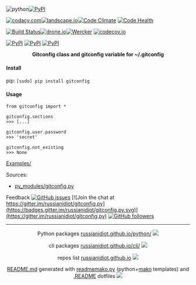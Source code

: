![python](https://img.shields.io/badge/language-python-blue.svg)[![PyPI](https://img.shields.io/pypi/pyversions/gitconfig.svg)](https://pypi.python.org/pypi/gitconfig)

[![codacy.com](https://img.shields.io/codacy/49fed644fc554455896509e21bce35a2.svg)](https://www.codacy.com/app/russianidiot-github/gitconfig-py/dashboard)[![landscape.io](https://landscape.io/github/russianidiot/gitconfig.py/master/landscape.svg?style=flat)](https://landscape.io/github/russianidiot/gitconfig.py/master)[![Code Climate](https://img.shields.io/codeclimate/github/russianidiot/gitconfig.py.svg)](https://codeclimate.com/github/russianidiot/gitconfig.py)
[![Code Health](https://scrutinizer-ci.com/g/russianidiot/gitconfig.py/badges/quality-score.png?b=master)](https://scrutinizer-ci.com/g/russianidiot/gitconfig.py)

[![Build Status](https://travis-ci.org/russianidiot/gitconfig.py.svg?branch=master)](https://travis-ci.org/russianidiot/gitconfig.py)[![drone.io](https://drone.io/github.com/russianidiot/gitconfig.py/status.png)](https://drone.io/github.com/russianidiot/gitconfig.py)[![Wercker](https://img.shields.io/wercker/ci/russianidiot/gitconfig.py.svg)](https://app.wercker.com/#applications/570a927fa67d5d650b045572/)
[![codecov.io](https://codecov.io/github/russianidiot/gitconfig.py/coverage.svg?branch=master)](https://codecov.io/github/russianidiot/gitconfig.py?branch=master)

[![PyPI](https://img.shields.io/pypi/v/gitconfig.svg)](https://pypi.python.org/pypi/gitconfig)
[![PyPI](https://img.shields.io/pypi/dm/gitconfig.svg)](https://pypi.python.org/pypi/gitconfig)
[![PyPI](https://img.shields.io/pypi/dd/gitconfig.svg)](https://pypi.python.org/pypi/gitconfig)

<p align="center">
    <b>Gitconfig class and gitconfig variable for ~/.gitconfig</b>
</p>

#### Install

pip: 
`[sudo] pip install gitconfig`

#### Usage
```
from gitconfig import *

gitconfig.sections
>>> [...]

gitconfig.user.password
>>> 'secret'

gitconfig.not_existing
>>> None
```

[Examples/](https://github.com/russianidiot/gitconfig.py/tree/master/Examples)

Sources:
*	[py_modules/gitconfig.py](https://github.com/russianidiot/gitconfig.py/blob/master/py_modules/gitconfig.py)

Feedback
[![GitHub issues](https://img.shields.io/github/issues/russianidiot/gitconfig.py.svg)](https://github.com/russianidiot/gitconfig.py/issues)
[![Join the chat at https://gitter.im/russianidiot/gitconfig.py](https://badges.gitter.im/russianidiot/gitconfig.py.svg)](https://gitter.im/russianidiot/gitconfig.py)
[![GitHub followers](https://img.shields.io/github/followers/russianidiot.svg?style=social&label=Follow)](https://github.com/russianidiot)

* * *

<p align="center">
	Python packages <a href="http://russianidiot.github.io/python/">russianidiot.github.io/python/</a>
	<img src="http://russianidiot.github.io/images/python/16.png" />
</p>
<p align="center">
	cli packages <a href="http://russianidiot.github.io/python/">russianidiot.github.io/cli/</a>
<img src="http://russianidiot.github.io/images/cli/16.png" />
</p>

<p align="center">
	repos list <a href="http://russianidiot.github.io/">russianidiot.github.io</a> <img src="http://russianidiot.github.io/images/star/16.png" />
</p>

<p align="center">
	<a href="https://raw.githubusercontent.com/russianidiot/gitconfig.py/master/README.md">README.md</a> generated with <a href="https://github.com/russianidiot/readme-mako.py">readmemako.py</a> (python+<a href="http://www.makotemplates.org/">mako</a> templates) and <a href="https://github.com/russianidiot-dotfiles/.README">.README</a> dotfiles 
<img src="http://russianidiot.github.io/images/book/16.png">
</p>

